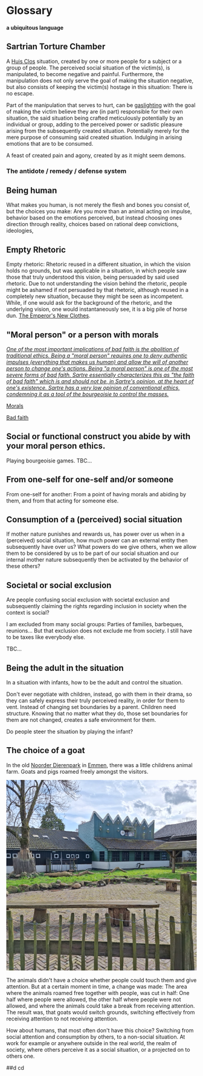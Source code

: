 # Glossary

#### a ubiquitous language

## Sartrian Torture Chamber

A
[Huis Clos](https://en.wikipedia.org/wiki/No_Exit)
situation, created by one or more people for a subject or a group of people. The
perceived social situation of the victim(s), is manipulated, to become negative
and painful. Furthermore, the manipulation does not only serve the goal of
making the situation negative, but also consists of keeping the victim(s)
hostage in this situation: There is no escape.

Part of the manipulation that serves to hurt, can be
[gaslighting](https://en.wikipedia.org/wiki/Gaslighting)
with the goal of making the victim believe they are (in part) responsible for
their own situation, the said situation being crafted meticulously potentially
by an individual or group, adding to the perceived power or sadistic pleasure
arising from the subsequently created situation. Potentially merely for the mere
purpose of consuming said created situation. Indulging in arising emotions that
are to be consumed.

A feast of created pain and agony, created by as it might seem demons.

### The antidote / remedy / defense system



## Being human

What makes you human, is not merely the flesh and bones you consist of, but the
choices you make: Are you more than an animal acting on impulse, behavior based
on the emotions perceived, but instead choosing ones direction through reality,
choices based on rational deep convictions, ideologies, 

## Empty Rhetoric

Empty rhetoric: Rhetoric reused in a different situation, in which the vision
holds no grounds, but was applicable in a situation, in which people saw those
that truly understood this vision, being persuaded by said used rhetoric. Due to
not understanding the vision behind the rhetoric, people might be ashamed if not
persuaded by that rhetoric, although reused in a completely new situation, because
they might be seen as incompetent. While, if one would ask for the background of
the rhetoric, and the underlying vision, one would instantaneously see, it is a
big pile of horse dun.
[The Emperor's New Clothes](https://en.wikipedia.org/wiki/The_Emperor%27s_New_Clothes).

## "Moral person" or a person with morals

*[One of the most important implications of bad faith is the abolition of
traditional ethics. Being a "moral person" requires one to deny authentic
impulses (everything that makes us human) and allow the will of another person
to change one's actions. Being "a moral person" is one of the most severe forms
of bad faith. Sartre essentially characterizes this as "the faith of bad faith"
which is and should not be, in Sartre's opinion, at the heart of one's
existence. Sartre has a very low opinion of conventional ethics, condemning it
as a tool of the bourgeoisie to control the masses.](https://en.wikipedia.org/wiki/Being_and_Nothingness)*

[Morals](https://dictionary.cambridge.org/dictionary/english/moral)

[Bad faith](https://en.wikipedia.org/wiki/Bad_faith_(existentialism))

## Social or functional construct you abide by with your moral person ethics.

Playing bourgeoisie games.
TBC...

## From one-self for one-self and/or someone

From one-self for another: From a point of having morals and abiding by them,
and from that acting for someone else.

## Consumption of a (perceived) social situation

If mother nature punishes and rewards us, has power over us when in a
(perceived) social situation, how much power can an external entity then
subsequently have over us? What powers do we give others, when we allow them to
be considered by us to be part of our social situation and our internal mother
nature subsequently then be activated by the behavior of these others?

## Societal or social exclusion

Are people confusing social exclusion with societal exclusion and subsequently
claiming the rights regarding inclusion in society when the context is social?

I am excluded from many social groups: Parties of families, barbeques,
reunions... But that exclusion does not exclude me from society. I still have to
be taxes like everybody else.

TBC...

## Being the adult in the situation

In a situation with infants, how to be the adult and control the situation.

Don't ever negotiate with children, instead, go with them in their drama, so
they can safely express their truly perceived reality, in order for them to
vent. Instead of changing set boundaries by a parent. Children need structure.
Knowing that no matter what they do, those set boundaries for them are not
changed, creates a safe environment for them.

Do people steer the situation by playing the infant?

## The choice of a goat

In the old [Noorder Dierenpark](https://en.wikipedia.org/wiki/Dierenpark_Emmen)
in [Emmen](https://en.wikipedia.org/wiki/Emmen,_Netherlands), there was a little
childrens animal farm. Goats and pigs roamed freely amongst the visitors.

![Noorder Dierenpark animal farm](https://github.com/andres81/Model_of_the_Psyche/blob/main/case-files/images/goats-free-to-take-a-break.jpg?raw=true)

The animals didn't have a choice whether people could touch them and give
attention. But at a certain moment in time, a change was made: The area where
the animals roamed free together with people, was cut in half: One half where
people were allowed, the other half where people were not allowed, and where the
animals could take a break from receiving attention. The result was, that goats
would switch grounds, switching effectively from receiving attention to not
receiving attention.

How about humans, that most often don't have this choice? Switching from social
attention and consumption by others, to a non-social situation. At work for
example or anywhere outside in the real world, the realm of society, where
others perceive it as a social situation, or a projected on to others one.

##d
cd 